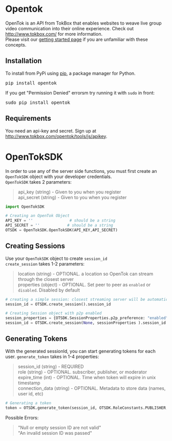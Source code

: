 # Opentok

OpenTok is an API from TokBox that enables websites to weave live group video communication into their online experience. Check out <http://www.tokbox.com/> for more information.  
Please visit our [getting started page](http://www.tokbox.com/opentok/tools/js/gettingstarted) if you are unfamiliar with these concepts.  

## Installation

To install from PyPi using [pip](http://www.pip-installer.org/en/latest/), a package manager for Python. 
<pre>
pip install opentok
</pre>

If you get "Permission Denied" errorsm try running it with `sudo` in front:
<pre>
sudo pip install opentok
</pre>

## Requirements

You need an api-key and secret. Sign up at <http://www.tokbox.com/opentok/tools/js/apikey>.

# OpenTokSDK

In order to use any of the server side functions, you must first create an `OpenTokSDK` object with your developer credentials.  
`OpenTokSDK` takes 2 parameters:
> api_key (string) - Given to you when you register  
> api_secret (string) - Given to you when you register  

```python
import OpenTokSDK

# Creating an OpenTok Object
API_KEY = ''                # should be a string
API_SECRET = ''            # should be a string
OTSDK = OpenTokSDK.OpenTokSDK(API_KEY,API_SECRET)
```


## Creating Sessions
Use your `OpenTokSDK` object to create `session_id`  
`create_session` takes 1-2 parameters:
> location (string) -  OPTIONAL. a location so OpenTok can stream through the closest server  
> properties (object) - OPTIONAL. Set peer to peer as `enabled` or `disabled`. Disabled by default  

```python
# creating a simple session: closest streaming server will be automatically determined when user connects to session
session_id = OTSDK.create_session().session_id

# Creating Session object with p2p enabled
session_properties = {OTSDK.SessionProperties.p2p_preference: "enabled"}    # or disabled
session_id = OTSDK.create_session(None, sessionProperties ).session_id
```

## Generating Tokens
With the generated sessionId, you can start generating tokens for each user.
`generate_token` takes in 1-4 properties:
> session_id (string) - REQUIRED  
> role (string) - OPTIONAL. subscriber, publisher, or moderator  
> expire_time (int) - OPTIONAL. Time when token will expire in unix timestamp  
> connection_data (string) - OPTIONAL. Metadata to store data (names, user id, etc)

```python
# Generating a token
token = OTSDK.generate_token(session_id, OTSDK.RoleConstants.PUBLISHER, "username=Bob,level=4")
```

Possible Errors:
> "Null or empty session ID are not valid"  
> "An invalid session ID was passed"
